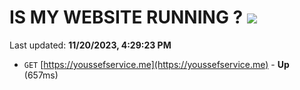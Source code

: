 # IS MY WEBSITE RUNNING ? [![](https://img.shields.io/static/v1?label=Sponsor&message=%E2%9D%A4&logo=GitHub&color=%23fe8e86)](https://github.com/sponsors/<username>)

Last updated: **11/20/2023, 4:29:23 PM**

- `GET` [https://youssefservice.me](https://youssefservice.me) - **Up** (657ms)
